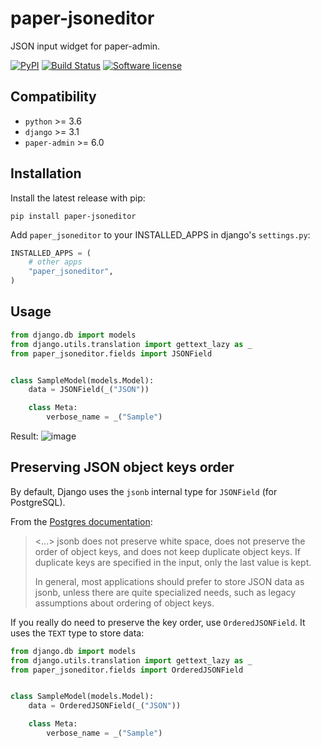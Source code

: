 # paper-jsoneditor

JSON input widget for paper-admin.

[![PyPI](https://img.shields.io/pypi/v/paper-jsoneditor.svg)](https://pypi.org/project/paper-jsoneditor/)
[![Build Status](https://github.com/dldevinc/paper-jsoneditor/actions/workflows/tests.yml/badge.svg)](https://github.com/dldevinc/paper-jsoneditor)
[![Software license](https://img.shields.io/pypi/l/paper-jsoneditor.svg)](https://pypi.org/project/paper-jsoneditor/)

## Compatibility

-   `python` >= 3.6
-   `django` >= 3.1
-   `paper-admin` >= 6.0

## Installation

Install the latest release with pip:

```shell
pip install paper-jsoneditor
```

Add `paper_jsoneditor` to your INSTALLED_APPS in django's `settings.py`:

```python
INSTALLED_APPS = (
    # other apps
    "paper_jsoneditor",
)
```

## Usage

```python
from django.db import models
from django.utils.translation import gettext_lazy as _
from paper_jsoneditor.fields import JSONField


class SampleModel(models.Model):
    data = JSONField(_("JSON"))

    class Meta:
        verbose_name = _("Sample")
```

Result:
![image](https://user-images.githubusercontent.com/6928240/202204440-a1babd34-263f-45c8-8dd5-7ff9c05d8512.png)

## Preserving JSON object keys order

By default, Django uses the `jsonb` internal type for `JSONField` (for PostgreSQL).

From the [Postgres documentation](https://www.postgresql.org/docs/15/datatype-json.html):

> <...> jsonb does not preserve white space, does not preserve the order
> of object keys, and does not keep duplicate object keys. If duplicate keys
> are specified in the input, only the last value is kept.
>
> In general, most applications should prefer to store JSON data as jsonb,
> unless there are quite specialized needs, such as legacy assumptions about
> ordering of object keys.

If you really do need to preserve the key order, use `OrderedJSONField`.
It uses the `TEXT` type to store data:

```python
from django.db import models
from django.utils.translation import gettext_lazy as _
from paper_jsoneditor.fields import OrderedJSONField


class SampleModel(models.Model):
    data = OrderedJSONField(_("JSON"))

    class Meta:
        verbose_name = _("Sample")
```
